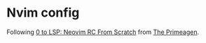 # Nvim config

Following [0 to LSP: Neovim RC From Scratch](https://www.youtube.com/watch?v=w7i4amO_zaE) from [The Primeagen](https://github.com/ThePrimeagen).

